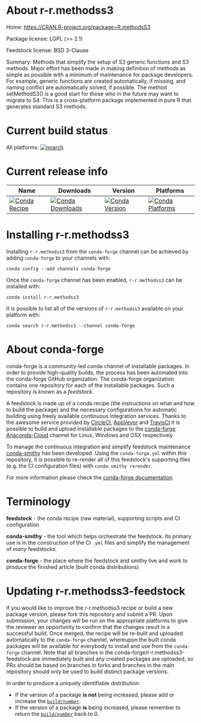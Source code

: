 About r-r.methodss3
===================

Home: https://CRAN.R-project.org/package=R.methodsS3

Package license: LGPL (>= 2.1)

Feedstock license: BSD 3-Clause

Summary: Methods that simplify the setup of S3 generic functions and S3 methods.  Major effort has been made in making definition of methods as simple as possible with a minimum of maintenance for package developers.  For example, generic functions are created automatically, if missing, and naming conflict are automatically solved, if possible.  The method setMethodS3() is a good start for those who in the future may want to migrate to S4.  This is a cross-platform package implemented in pure R that generates standard S3 methods.



Current build status
====================

All platforms:
[![noarch](https://img.shields.io/circleci/project/github/conda-forge/r-r.methodss3-feedstock/master.svg?label=noarch)](https://circleci.com/gh/conda-forge/r-r.methodss3-feedstock)

Current release info
====================

| Name | Downloads | Version | Platforms |
| --- | --- | --- | --- |
| [![Conda Recipe](https://img.shields.io/badge/recipe-r--r.methodss3-green.svg)](https://anaconda.org/conda-forge/r-r.methodss3) | [![Conda Downloads](https://img.shields.io/conda/dn/conda-forge/r-r.methodss3.svg)](https://anaconda.org/conda-forge/r-r.methodss3) | [![Conda Version](https://img.shields.io/conda/vn/conda-forge/r-r.methodss3.svg)](https://anaconda.org/conda-forge/r-r.methodss3) | [![Conda Platforms](https://img.shields.io/conda/pn/conda-forge/r-r.methodss3.svg)](https://anaconda.org/conda-forge/r-r.methodss3) |

Installing r-r.methodss3
========================

Installing `r-r.methodss3` from the `conda-forge` channel can be achieved by adding `conda-forge` to your channels with:

```
conda config --add channels conda-forge
```

Once the `conda-forge` channel has been enabled, `r-r.methodss3` can be installed with:

```
conda install r-r.methodss3
```

It is possible to list all of the versions of `r-r.methodss3` available on your platform with:

```
conda search r-r.methodss3 --channel conda-forge
```


About conda-forge
=================

conda-forge is a community-led conda channel of installable packages.
In order to provide high-quality builds, the process has been automated into the
conda-forge GitHub organization. The conda-forge organization contains one repository
for each of the installable packages. Such a repository is known as a *feedstock*.

A feedstock is made up of a conda recipe (the instructions on what and how to build
the package) and the necessary configurations for automatic building using freely
available continuous integration services. Thanks to the awesome service provided by
[CircleCI](https://circleci.com/), [AppVeyor](https://www.appveyor.com/)
and [TravisCI](https://travis-ci.org/) it is possible to build and upload installable
packages to the [conda-forge](https://anaconda.org/conda-forge)
[Anaconda-Cloud](https://anaconda.org/) channel for Linux, Windows and OSX respectively.

To manage the continuous integration and simplify feedstock maintenance
[conda-smithy](https://github.com/conda-forge/conda-smithy) has been developed.
Using the ``conda-forge.yml`` within this repository, it is possible to re-render all of
this feedstock's supporting files (e.g. the CI configuration files) with ``conda smithy rerender``.

For more information please check the [conda-forge documentation](https://conda-forge.org/docs/).

Terminology
===========

**feedstock** - the conda recipe (raw material), supporting scripts and CI configuration.

**conda-smithy** - the tool which helps orchestrate the feedstock.
                   Its primary use is in the construction of the CI ``.yml`` files
                   and simplify the management of *many* feedstocks.

**conda-forge** - the place where the feedstock and smithy live and work to
                  produce the finished article (built conda distributions)


Updating r-r.methodss3-feedstock
================================

If you would like to improve the r-r.methodss3 recipe or build a new
package version, please fork this repository and submit a PR. Upon submission,
your changes will be run on the appropriate platforms to give the reviewer an
opportunity to confirm that the changes result in a successful build. Once
merged, the recipe will be re-built and uploaded automatically to the
`conda-forge` channel, whereupon the built conda packages will be available for
everybody to install and use from the `conda-forge` channel.
Note that all branches in the conda-forge/r-r.methodss3-feedstock are
immediately built and any created packages are uploaded, so PRs should be based
on branches in forks and branches in the main repository should only be used to
build distinct package versions.

In order to produce a uniquely identifiable distribution:
 * If the version of a package **is not** being increased, please add or increase
   the [``build/number``](https://conda.io/docs/user-guide/tasks/build-packages/define-metadata.html#build-number-and-string).
 * If the version of a package **is** being increased, please remember to return
   the [``build/number``](https://conda.io/docs/user-guide/tasks/build-packages/define-metadata.html#build-number-and-string)
   back to 0.
